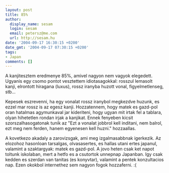 ```yaml
---
layout: post
title: 85%
author:
  display_name: sesam
  login: sesam
  email: petersz@me.com
  url: http://sesam.hu
date: '2004-09-17 16:30:15 +0200'
date_gmt: '2004-09-17 07:30:15 +0200'
tags:
- Japan
comments: []
---
```


A kanjitesztem eredmenye 85%, amivel nagyon nem vagyok elegedett. Ugyanis egy csomo pontot vesztettem idiotasagokkal: rosszul lemasolt kanji, elrontott hiragana (luxus), rossz iranyba huzott vonal, figyelmetlenseg, stb...

Kepesek eszrevenni, ha egy vonalat rossz iranybol megkezdve huzunk, es ezzel mar rossz is az egesz kanji. Hozzatennem, hogy matek es gazd-pol oran hatalmas agymunkaval jar kideriteni, hogy ugyan mit irtak fel a tablara, olyan hihetetlen rondan irjak a kanjikat. Ennek fenyeben kicsit szorszalhasogatonak tunik az "Ezt a vonalat jobbrol kell inditani, nem balrol, ezt meg nem ferden, hanem egyenesen kell huzni." hozzaallas.

A kovetkezo akadaly a zarovizsgak, ami meg izgalmasabbnak igerkezik. Az elozohoz hasonloan tarsalgas, olvasasertes, es hallas utani ertes japanul, valamint a szaktargyak: matek es gazd-pol. A jovo heten csak ket napot toltunk iskolaban, mert a hetfo es a csutortok unnepnap Japanban. Igy csak kedden es szerdan van tanitas (es konyvtar), valamint a pentek konzultacios nap. Ezen okokbol internethez sem nagyon fogok hozzaferni. :(
